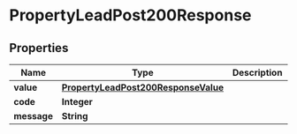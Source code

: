 

# PropertyLeadPost200Response


## Properties

| Name | Type | Description | Notes |
|------------ | ------------- | ------------- | -------------|
|**value** | [**PropertyLeadPost200ResponseValue**](PropertyLeadPost200ResponseValue.md) |  |  [optional] |
|**code** | **Integer** |  |  [optional] |
|**message** | **String** |  |  [optional] |



